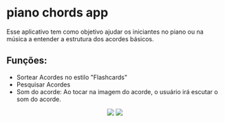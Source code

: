 # piano chords app
Esse aplicativo tem como objetivo ajudar os iniciantes no piano ou na música a entender a estrutura dos acordes básicos. 
## Funções:
  * Sortear Acordes no estilo "Flashcards"
  * Pesquisar Acordes
  * Som do acorde: Ao tocar na imagem do acorde, o usuário irá escutar o som do acorde.

<p align="center">
<img src="https://user-images.githubusercontent.com/95550011/194463089-fa489bb5-50ab-4350-923d-75c903e7d880.gif"/>
<img src="https://user-images.githubusercontent.com/95550011/194462436-ad75f533-bca5-49c4-85a5-e9e4875cac81.gif"/>
</p>
